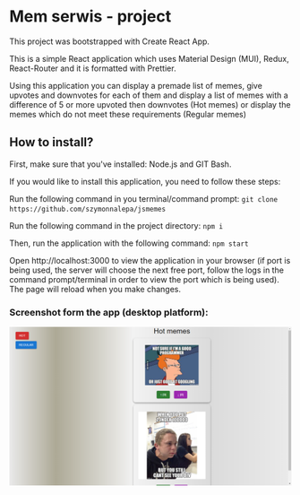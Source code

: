 # Mem serwis - project

This project was bootstrapped with Create React App.

This is a simple React application which uses Material Design (MUI), Redux, React-Router and it is formatted with Prettier.

Using this application you can display a premade list of memes, give upvotes and downvotes for each of them and display a list of memes with a difference of 5 or more upvoted then downvotes (Hot memes) or display the memes which do not meet these requirements (Regular memes)

## How to install?

First, make sure that you've installed: Node.js and GIT Bash.

If you would like to install this application, you need to follow these steps:

Run the following command in you terminal/command prompt:
`git clone https://github.com/szymonnalepa/jsmemes`

Run the following command in the project directory:
`npm i`

Then, run the application with the following command:
`npm start`

Open http://localhost:3000 to view the application in your browser (if port is being used, the server will choose the next free port, follow the logs in the command prompt/terminal in order to view the port which is being used).
The page will reload when you make changes.

### Screenshot form the app (desktop platform):

![Screenshot](./public/assets/screenHotMemes.png)
